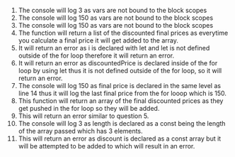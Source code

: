 1) The console will log 3 as vars are not bound to the block scopes
2) The console will log 150 as vars are not bound to the block scopes
3) The console will log 150 as vars are not bound to the block scopes
4) The function will return a list of the discounted final prices as everytime you calculate a final price it will get added to the array.
5) It will return an error as i is declared with let and let is not defined outside of the for loop therefore it will return an error.
6) It will return an error as discountedPrice is declared inside of the for loop by using let thus it is not defined outside of the for loop, so it will return an error.
7) The console will log 150 as final price is declared in the same level as line 14 thus it will log the last final price from the for looop which is 150.
8) This function will return an array of the final discounted prices as they get pushed in the for loop so they will be added.
9) This will return an error similar to question 5.
10) The console will log 3 as length is declared as a const being the length of the array passed which has 3 elements.
11) This will return an error as discount is declared as a const array but it will be attempted to be added to which will result in an error.